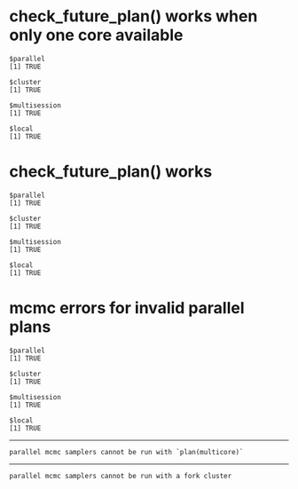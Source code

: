 # check_future_plan() works when only one core available

    $parallel
    [1] TRUE
    
    $cluster
    [1] TRUE
    
    $multisession
    [1] TRUE
    
    $local
    [1] TRUE
    

# check_future_plan() works

    $parallel
    [1] TRUE
    
    $cluster
    [1] TRUE
    
    $multisession
    [1] TRUE
    
    $local
    [1] TRUE
    

# mcmc errors for invalid parallel plans

    $parallel
    [1] TRUE
    
    $cluster
    [1] TRUE
    
    $multisession
    [1] TRUE
    
    $local
    [1] TRUE
    

---

    parallel mcmc samplers cannot be run with `plan(multicore)`

---

    parallel mcmc samplers cannot be run with a fork cluster

